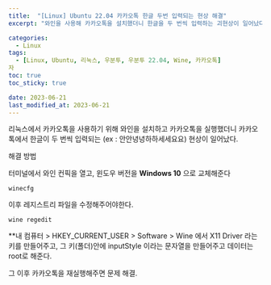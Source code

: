 ```yaml
---
title:  "[Linux] Ubuntu 22.04 카카오톡 한글 두번 입력되는 현상 해결"
excerpt: "와인을 사용해 카카오톡을 설치했더니 한글을 두 번씩 입력하는 괴현상이 일어났다"

categories:
  - Linux
tags:
  - [Linux, Ubuntu, 리눅스, 우분투, 우분투 22.04, Wine, 카카오톡]
자
toc: true
toc_sticky: true

date: 2023-06-21
last_modified_at: 2023-06-21
---
```


리눅스에서 카카오톡을 사용하기 위해 와인을 설치하고 카카오톡을 실행했더니 카카오톡에서 한글이 두 번씩 입력되는 (ex : 안안녕녕하하세세요요) 현상이 일어났다.

해결 방법

터미널에서 와인 컨픽을 열고, 윈도우 버전을 **Windows 10** 으로 교체해준다

```linux
winecfg
```

이후 레지스트리 파일을 수정해주어야한다.

```linux
wine regedit
```

**내 컴퓨터 > HKEY_CURRENT_USER > Software > Wine 에서 X11 Driver 라는 키를 만들어주고, 그 키(폴더)안에 inputStyle 이라는 문자열을 만들어주고 데이터는 root로 해준다.

그 이후 카카오톡을 재실행해주면 문제 해결.

